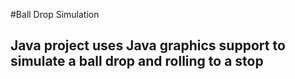 #Ball Drop Simulation
## Java project uses Java graphics support to simulate a ball drop and rolling to a stop